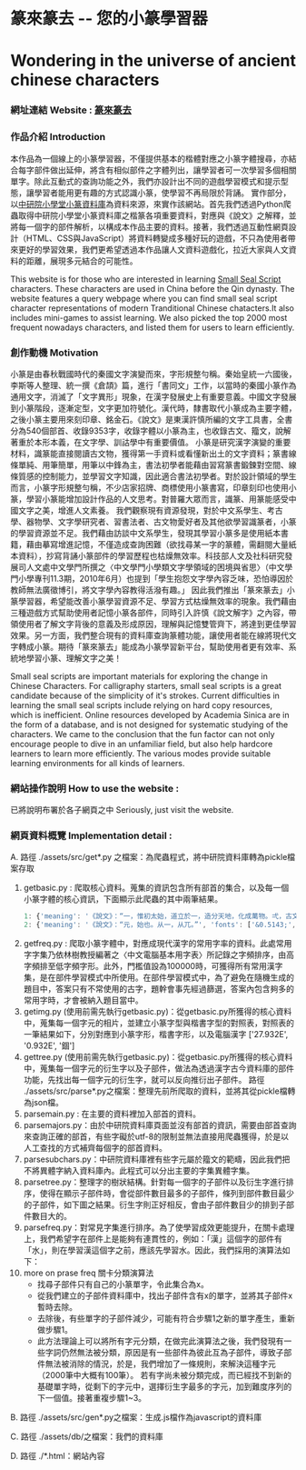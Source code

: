 
# 篆來篆去 -- 您的小篆學習器
# Wondering in the universe of ancient chinese characters 
### 網址連結 Website :  [篆來篆去](https://splend1d.github.io/Zhuan/ "您的小篆學習器")
### 作品介紹 Introduction
本作品為一個線上的小篆學習器，不僅提供基本的楷體對應之小篆字體搜尋，亦結合每字部件做出延伸，將含有相似部件之字體列出，讓學習者可一次學習多個相關單字。除此互動式的查詢功能之外，我們亦設計出不同的遊戲學習模式和提示型態，讓學習者能用更有趣的方式認識小篆，使學習不再局限於背誦。
實作部分，以[中研院小學堂小篆資料庫](http://xiaoxue.iis.sinica.edu.tw/xiaozhuan)為資料來源，來實作該網站。首先我們透過Python爬蟲取得中研院小學堂小篆資料庫之楷篆各項重要資料，對應與《說文》之解釋，並將每一個字的部件解析，以構成本作品主要的資料。接著，我們透過互動性網頁設計（HTML、CSS與JavaScript）將資料轉變成多種好玩的遊戲，不只為使用者帶來更好的學習效果，我們更希望透過本作品讓人文資料遊戲化，拉近大家與人文資料的距離，展現多元結合的可能性。

This website is for those who are interested in learning [Small Seal Script](https://en.wikipedia.org/wiki/Small_seal_script) characters. These characters are used in China before the Qin dynasty. The website features a query webpage where you can find small seal script character representations of modern Tranditional Chinese chatacters.It also includes mini-games to assist learning. We also picked the top 2000 most frequent nowadays characters, and listed them for users to learn efficiently.
### 創作動機 Motivation
小篆是由春秋戰國時代的秦國文字演變而來，字形規整勻稱。秦始皇統一六國後，李斯等人整理、統一撰《倉頡》篇，進行「書同文」工作，以當時的秦國小篆作為通用文字，消滅了「文字異形」現象，在漢字發展史上有重要意義。中國文字發展到小篆階段，逐漸定型，文字更加符號化。漢代時，隸書取代小篆成為主要字體，之後小篆主要用來刻印章、銘金石。《說文》是東漢許慎所編的文字工具書，全書分為540個部首、收錄9353字，收錄字體以小篆為主，也收錄古文、籀文，說解著重於本形本義，在文字學、訓詁學中有重要價值。
小篆是研究漢字演變的重要材料，識篆能直接閱讀古文物，獲得第一手資料或看懂新出土的文字資料；篆書線條單純、用筆簡單，用筆以中鋒為主，書法初學者能藉由習寫篆書鍛鍊對空間、線條質感的控制能力，並學習文字知識，因此適合書法初學者。對於設計領域的學生而言，小篆字形規整勻稱，不少店家招牌、商標使用小篆書寫，印章刻印也使用小篆，學習小篆能增加設計作品的人文思考。對普羅大眾而言，識篆、用篆能感受中國文字之美，增進人文素養。
我們觀察現有資源發現，對於中文系學生、考古學、器物學、文字學研究者、習書法者、古文物愛好者及其他欲學習識篆者，小篆的學習資源並不足。我們藉由訪談中文系學生，發現其學習小篆多是使用紙本書籍，藉由摹寫增進記憶，不僅造成查詢困難（欲找尋某一字的篆體，需翻閱大量紙本資料），抄寫背誦小篆部件的學習歷程也枯燥無效率。科技部人文及社科研究發展司人文處中文學門所撰之〈中文學門小學類文字學領域的困境與省思〉（中文學門小學專刊11.3期，2010年6月）也提到「學生抱怨文字學內容乏味，恐怕導因於教師無法廣徵博引，將文字學內容教得活潑有趣。」
因此我們推出「篆來篆去」小篆學習器，希望能改善小篆學習資源不足、學習方式枯燥無效率的現象。我們藉由三種遊戲方式幫助使用者記憶小篆各部件，同時引入許慎《說文解字》之內容，帶領使用者了解文字背後的意義及形成原因，理解與記憶雙管齊下，將達到更佳學習效果。另一方面，我們整合現有的資料庫查詢篆體功能，讓使用者能在線將現代文字轉成小篆。期待「篆來篆去」能成為小篆學習新平台，幫助使用者更有效率、系統地學習小篆、理解文字之美！

Small seal scripts are important materials for exploring the change in Chinese Characters. For calligraphy starters, small seal scripts is a great candidate because of the simplicity of it's strokes. Current difficulties in learning the small seal scripts include relying on hard copy resources, which is inefficient. Online resources developed by Academia Sinica are in the form of a database, and is not designed for systematic studying of the characters. We came to the conclusion that the fun factor can not only encourage people to dive in an unfamiliar field, but also help hardcore learners to learn more efficiently. The various modes provide suitable learning environments for all kinds of learners.

### 網站操作說明 How to use the website : 
已將說明布署於各子網頁之中
Seriously, just visit the website.

### 網頁資料概覽 Implementation detail :
A. 路徑  ./assets/src/get*.py 之檔案：為爬蟲程式，將中研院資料庫轉為pickle檔案存取
1. getbasic.py : 爬取核心資料。蒐集的資訊包含所有部首的集合，以及每一個小篆字體的核心資訊，下面顯示此爬蟲的其中兩筆結果。
    ```javascript
    1: {'meaning': '《說文》：“一，惟初太始，道立於一，造分天地，化成萬物。弌，古文一。”', 'fonts': ['&0.4E00;', '&1.EFB2;', '&27.4E00;', '&27.E000;']},   
    2: {'meaning': '《說文》：“元，始也。从一，从兀。”', 'fonts': ['&0.5143;', '&27.5143;']}
    ```
2. getfreq.py : 爬取小篆字體中，對應成現代漢字的常用字率的資料。此處常用字字集乃依林樹教授編著之〈中文電腦基本用字表〉所記錄之字頻排序，由高字頻排至低字頻字形。此外，門檻值設為100000時，可獲得所有常用漢字集，是在部件學習模式中所使用。在部件學習模式中，為了避免在隨機生成的題目中，答案只有不常使用的古字，題幹會事先經過篩選，答案內包含夠多的常用字時，才會被納入題目當中。
3. getimg.py (使用前需先執行getbasic.py)：從getbasic.py所獲得的核心資料中，蒐集每一個字元的相片，並建立小篆字型與楷書字型的對照表，對照表的一筆結果如下，分別對應到小篆字形，楷書字形，以及電腦漢字
['27.932E', '0.932E', '錮']
4. gettree.py (使用前需先執行getbasic.py)：從getbasic.py所獲得的核心資料中，蒐集每一個字元的衍生字以及子部件，做法為透過漢字古今資料庫的部件功能，先找出每一個字元的衍生字，就可以反向推衍出子部件。
路徑 ./assets/src/parse*.py之檔案：整理先前所爬取的資料，並將其從pickle檔轉為json檔。
5. parsemain.py : 在主要的資料裡加入部首的資料。
6. parsemajors.py：由於中研院資料庫頁面並沒有部首的資訊，需要由部首查詢來查詢正確的部首，有些字礙於utf-8的限制並無法直接用爬蟲獲得，於是以人工查找的方式補齊每個字的部首資料。
7. parsesubchars.py：中研院資料庫裡有些字元屬於籀文的範疇，因此我們把不將異體字納入資料庫內。此程式可以分出主要的字集異體字集。
8. parsetree.py：整理字的樹狀結構。針對每一個字的子部件以及衍生字進行排序，使得在顯示子部件時，會從部件數目最多的子部件，條列到部件數目最少的子部件，如下圖之結果。衍生字則正好相反，會由子部件數目少的排到子部件數目大的。
9. parsefreq.py：對常見字集進行排序。為了使學習成效更能提升，在關卡處理上，我們希望字在部件上是能夠有連貫性的，例如：「漢」這個字的部件有「水」，則在學習漢這個字之前，應該先學習水。因此，我們採用的演算法如下：
10. more on prase freq 關卡分類演算法
    - 找尋子部件只有自己的小篆單字，令此集合為x。
    - 從我們建立的子部件資料庫中，找出子部件含有x的單字，並將其子部件x暫時去除。
    - 去除後，有些單字的子部件減少，可能有符合步驟1之新的單字產生，重新做步驟1。
    - 此方法理論上可以將所有字元分類，在做完此演算法之後，我們發現有一些字詞仍然無法被分類，原因是有一些部件為彼此互為子部件，導致子部件無法被消除的情況，於是，我們增加了一條規則，來解決這種字元（2000筆中大概有100筆）。
若有字尚未被分類完成，而已經找不到新的基礎單字時，從剩下的字元中，選擇衍生字最多的字元，加到難度序列的下一個值。接著重複步驟1~3。

B. 路徑 ./assets/src/gen*.py之檔案：生成.js檔作為javascript的資料庫

C. 路徑 ./assets/db/之檔案：我們的資料庫

D. 路徑 ./*.html：網站內容
